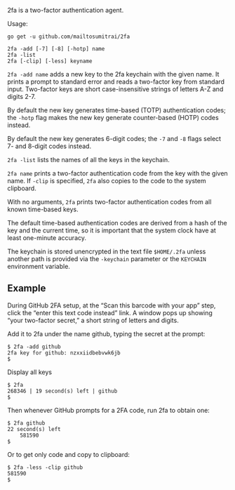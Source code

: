 2fa is a two-factor authentication agent.

Usage:

    go get -u github.com/mailtosumitrai/2fa

    2fa -add [-7] [-8] [-hotp] name
    2fa -list
    2fa [-clip] [-less] keyname

`2fa -add name` adds a new key to the 2fa keychain with the given name. It
prints a prompt to standard error and reads a two-factor key from standard
input. Two-factor keys are short case-insensitive strings of letters A-Z and
digits 2-7.

By default the new key generates time-based (TOTP) authentication codes; the
`-hotp` flag makes the new key generate counter-based (HOTP) codes instead.

By default the new key generates 6-digit codes; the `-7` and `-8` flags select
7- and 8-digit codes instead.

`2fa -list` lists the names of all the keys in the keychain.

`2fa name` prints a two-factor authentication code from the key with the
given name. If `-clip` is specified, `2fa` also copies to the code to the system
clipboard.

With no arguments, `2fa` prints two-factor authentication codes from all
known time-based keys.

The default time-based authentication codes are derived from a hash of the
key and the current time, so it is important that the system clock have at
least one-minute accuracy.

The keychain is stored unencrypted in the text file `$HOME/.2fa` unless another
path is provided via the `-keychain` parameter or the `KEYCHAIN` environment
variable.

## Example

During GitHub 2FA setup, at the “Scan this barcode with your app” step,
click the “enter this text code instead” link. A window pops up showing
“your two-factor secret,” a short string of letters and digits.

Add it to 2fa under the name github, typing the secret at the prompt:

    $ 2fa -add github
    2fa key for github: nzxxiidbebvwk6jb
    $

Display all keys

    $ 2fa
    268346 | 19 second(s) left | github
    $ 

Then whenever GitHub prompts for a 2FA code, run 2fa to obtain one:

    $ 2fa github
    22 second(s) left
        581590
    $

Or to get only code and copy to clipboard:

    $ 2fa -less -clip github
    581590
    $
    

